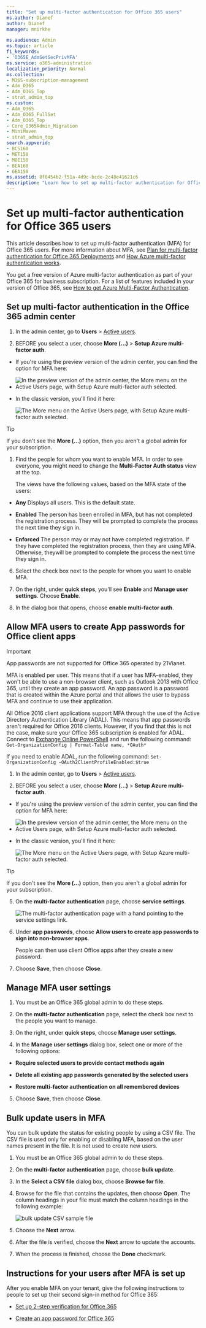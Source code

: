 ```yaml
---
title: "Set up multi-factor authentication for Office 365 users"
ms.author: Dianef
author: Dianef
manager: mnirkhe

ms.audience: Admin
ms.topic: article
f1_keywords:
- 'O365E_AdmSetSecPrivMFA'
ms.service: o365-administration
localization_priority: Normal
ms.collection: 
- M365-subscription-management
- Adm_O365
- Adm_O365_Top
- strat_admin_top
ms.custom:
- Adm_O365
- Adm_O365_FullSet
- Adm_O365_Top
- Core_O365Admin_Migration
- MiniMaven
- strat_admin_top
search.appverid:
- BCS160
- MET150
- MOE150
- BEA160
- GEA150
ms.assetid: 8f0454b2-f51a-4d9c-bcde-2c48e41621c6
description: "Learn how to set up multi-factor authentication for Office 365 users and manage the user settings. "
---
```


# Set up multi-factor authentication for Office 365 users

  
This article describes how to set up multi-factor authentication (MFA) for Office 365 users. For more information about MFA, see [Plan for multi-factor authentication for Office 365 Deployments](multi-factor-authentication-plan.md) and [How Azure multi-factor authentication works](https://go.microsoft.com/fwlink/p/?LinkId=627437).
  
You get a free version of Azure multi-factor authentication as part of your Office 365 for business subscription. For a list of features included in your version of Office 365, see [How to get Azure Multi-Factor Authentication](https://docs.microsoft.com/en-us/azure/multi-factor-authentication/multi-factor-authentication-versions-plans).
  
## Set up multi-factor authentication in the Office 365 admin center
<a name="bkmk_setupmfa"> </a>

1. In the admin center, go to **Users** > [Active users](https://go.microsoft.com/fwlink/p/?linkid=834822).
    
4. BEFORE you select a user, choose **More (...)** \> **Setup Azure multi-factor auth**.  

- If you're using the preview version of the admin center, you can find the option for MFA here:  


- ![In the preview version of the admin center, the More menu on the Active Users page, with Setup Azure multi-factor auth selected.](../media/More-button-for-MFA.png)
 
- In the classic version, you'll find it here:
    
    ![The More menu on the Active Users page, with Setup Azure multi-factor auth selected.](../media/fefd9f5b-562a-4359-805f-eab923d438c1.png)
  
> [!Tip]
> If you don't see the **More (...)** option, then you aren't a global admin for your subscription.

1. Find the people for whom you want to enable MFA. In order to see everyone, you might need to change the **Multi-Factor Auth status** view at the top. 
    
    The views have the following values, based on the MFA state of the users:
    
  - **Any** Displays all users. This is the default state. 
    
  - **Enabled** The person has been enrolled in MFA, but has not completed the registration process. They will be prompted to complete the process the next time they sign in. 
    
  - **Enforced** The person may or may not have completed registration. If they have completed the registration process, then they are using MFA. Otherwise, theywill be prompted to complete the process the next time they sign in. 
    
6. Select the check box next to the people for whom you want to enable MFA.
    
7. On the right, under **quick steps**, you'll see **Enable** and **Manage user settings**. Choose **Enable**.
    
8. In the dialog box that opens, choose **enable multi-factor auth**.
    
## Allow MFA users to create App passwords for Office client apps
<a name="bkmk_setupmfa"> </a>

> [!IMPORTANT]
> App passwords are not supported for Office 365 operated by 21Vianet. 
  
MFA is enabled per user. This means that if a user has MFA-enabled, they won't be able to use a non-browser client, such as Outlook 2013 with Office 365, until they create an app password. An app password is a password that is created within the Azure portal and that allows the user to bypass MFA and continue to use their application.
  
All Office 2016 client applications support MFA through the use of the Active Directory Authentication Library (ADAL). This means that app passwords aren't required for Office 2016 clients. However, if you find that this is not the case, make sure your Office 365 subscription is enabled for ADAL. Connect to [Exchange Online PowerShell](https://go.microsoft.com/fwlink/p/?linkid=534121) and run the following command:  `Get-OrganizationConfig | Format-Table name, *OAuth*`
  
If you need to enable ADAL, run the following command:  `Set-OrganizationConfig -OAuth2ClientProfileEnabled:$true`
  
1. In the admin center, go to **Users** > [Active users](https://go.microsoft.com/fwlink/p/?linkid=834822).
    
1. BEFORE you select a user, choose **More (...)** \> **Setup Azure multi-factor auth**.  

- If you're using the preview version of the admin center, you can find the option for MFA here:  


- ![In the preview version of the admin center, the More menu on the Active Users page, with Setup Azure multi-factor auth selected.](../media/More-button-for-MFA.png)
 
- In the classic version, you'll find it here:
    
    ![The More menu on the Active Users page, with Setup Azure multi-factor auth selected.](../media/fefd9f5b-562a-4359-805f-eab923d438c1.png)
  
> [!Tip]
> If you don't see the **More (...)** option, then you aren't a global admin for your subscription.
    
 
5. On the **multi-factor authentication** page, choose **service settings**.
    
    ![The multi-factor authentication page with a hand pointing to the service settings link.](../media/98fb3542-8f43-4e3b-9a06-c6a091973188.png)
  
6. Under **app passwords**, choose **Allow users to create app passwords to sign into non-browser apps**.
    
    People can then use client Office apps after they create a new password.
    
7. Choose **Save**, then choose **Close**.
    
## Manage MFA user settings
<a name="bkmk_setupmfa"> </a>

1. You must be an Office 365 global admin to do these steps.
    
2. On the **multi-factor authentication** page, select the check box next to the people you want to manage. 
    
3. On the right, under **quick steps**, choose **Manage user settings**.
    
4. In the **Manage user settings** dialog box, select one or more of the following options: 
    
  - **Require selected users to provide contact methods again**
    
  - **Delete all existing app passwords generated by the selected users**
    
  - **Restore multi-factor authentication on all remembered devices**
    
5. Choose **Save**, then choose **Close**.
    
## Bulk update users in MFA
<a name="bkmk_setupmfa"> </a>

You can bulk update the status for existing people by using a CSV file. The CSV file is used only for enabling or disabling MFA, based on the user names present in the file. It is not used to create new users.
  
1. You must be an Office 365 global admin to do these steps.
    
2. On the **multi-factor authentication** page, choose **bulk update**.
    
3. In the **Select a CSV file** dialog box, choose **Browse for file**.
    
4. Browse for the file that contains the updates, then choose **Open**. The column headings in your file must match the column headings in the following example:
    
    ![bulk update CSV sample file](../media/2adcd052-b044-4d0c-a5e4-b859645f5ea4.png)
  
5. Choose the **Next** arrow. 
    
6. After the file is verified, choose the **Next** arrow to update the accounts. 
    
7. When the process is finished, choose the **Done** checkmark. 
    
## Instructions for your users after MFA is set up
<a name="bkmk_setupmfa"> </a>

After you enable MFA on your tenant, give the following instructions to people to set up their second sign-in method for Office 365:
  
- [Set up 2-step verification for Office 365](https://support.office.com/article/ace1d096-61e5-449b-a875-58eb3d74de14.aspx)
    
- [Create an app password for Office 365](https://support.office.com/article/3e7c860f-bda4-4441-a618-b53953ee1183.aspx)
    

